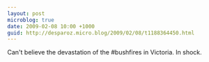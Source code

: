 ```yaml
---
layout: post
microblog: true
date: 2009-02-08 10:00 +1000
guid: http://desparoz.micro.blog/2009/02/08/t1188364450.html
---
```

Can't believe the devastation of the #bushfires in Victoria.  In shock.

